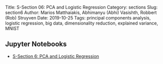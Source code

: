 Title: S-Section 06: PCA and Logistic Regression
Category: sections
Slug: section6
Author: Marios Matthaiakis, Abhimanyu (Abhi) Vasishth, Robbert (Rob) Struyven
Date: 2019-10-25
Tags:  principal components analysis, logistic regression, big data, dimensionality  reduction, explained variance, MNIST

## Jupyter Notebooks

- [S-Section 6: PCA and Logistic Regression]({filename}notebook/cs109a_section_6.ipynb)
